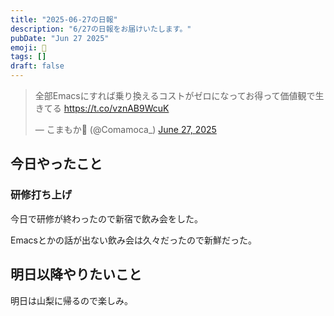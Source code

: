 ```yaml
---
title: "2025-06-27の日報"
description: "6/27の日報をお届けいたします。"
pubDate: "Jun 27 2025"
emoji: 🦊
tags: []
draft: false
---
```


<blockquote class="twitter-tweet"><p lang="ja" dir="ltr">全部Emacsにすれば乗り換えるコストがゼロになってお得って価値観で生きてる <a href="https://t.co/vznAB9WcuK">https://t.co/vznAB9WcuK</a></p>&mdash; こまもか🦊 (@Comamoca_) <a href="https://twitter.com/Comamoca_/status/1938481402414264448?ref_src=twsrc%5Etfw">June 27, 2025</a></blockquote> <script async src="https://platform.twitter.com/widgets.js" charset="utf-8"></script>

## 今日やったこと

### 研修打ち上げ

今日で研修が終わったので新宿で飲み会をした。

Emacsとかの話が出ない飲み会は久々だったので新鮮だった。

## 明日以降やりたいこと

明日は山梨に帰るので楽しみ。
